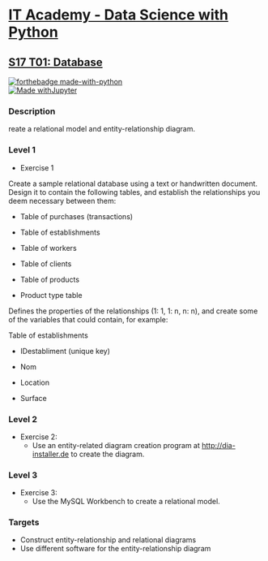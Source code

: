 # [IT Academy - Data Science with Python](https://www.barcelonactiva.cat/es/itacademy)
## [S17 T01: Database](https://github.com/jesussantana/Database/blob/main/notebooks/S17_T01_Database.ipynb)

[![forthebadge made-with-python](http://ForTheBadge.com/images/badges/made-with-python.svg)](https://www.python.org/)  
[![Made withJupyter](https://img.shields.io/badge/Made%20with-Jupyter-orange?style=for-the-badge&logo=Jupyter)](https://jupyter.org/try)  
 

### Description

reate a relational model and entity-relationship diagram.


### Level 1

- Exercise 1  

Create a sample relational database using a text or handwritten document. Design it to contain the following tables, and establish the relationships you deem necessary between them:

- Table of purchases (transactions)

- Table of establishments

- Table of workers

- Table of clients

- Table of products

- Product type table

Defines the properties of the relationships (1: 1, 1: n, n: n), and create some of the variables that could contain, for example:



Table of establishments

- IDestabliment (unique key)

- Nom

- Location

-	Surface

### Level 2

- Exercise 2: 
  - Use an entity-related diagram creation program at http://dia-installer.de to create the diagram.

### Level 3

- Exercise 3: 
  - Use the MySQL Workbench to create a relational model.


### Targets

- Construct entity-relationship and relational diagrams
- Use different software for the entity-relationship diagram